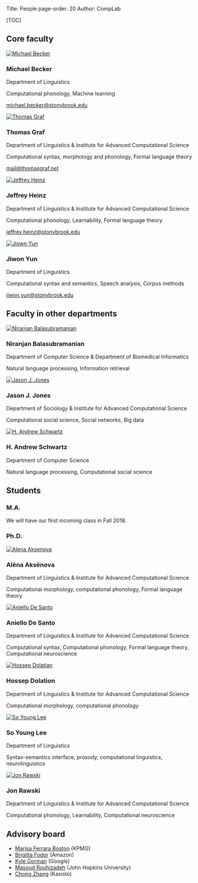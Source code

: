 Title: People
page-order: 20
Author: CompLab

[TOC]


## Core faculty

<div class="person-row">
  <div class="person-column">
    <div class="person-card">
      <div class="person-photo">
          <a href="http://becker.phonologist.org">
              <img src="{filename}/images/people/michael_becker.jpg" alt="Michael Becker">
          </a>
      </div>
      <div class="person-info">
        <h3>Michael Becker</h3>
        <p class="person-institute">Department of Linguistics</p>
        <p>Computational phonology, Machine learning</p>
        <p>
            <a href="mailto:michael.becker@stonybrook.edu">michael.becker@stonybrook.edu</a>
        </p>
      </div>
    </div>
  </div>

  <div class="person-column">
    <div class="person-card">
      <div class="person-photo">
          <a href="http://www.thomasgraf.net">
              <img src="{filename}/images/people/thomas_graf.jpg" alt="Thomas Graf">
          </a>
      </div>
      <div class="person-info">
        <h3>Thomas Graf</h3>
        <p class="person-institute">Department of Linguistics & Institute for Advanced Computational Science</p>
        <p>Computational syntax, morphology and phonology, Formal language theory</p>
        <p>
            <a href="mailto:mail@thomasgraf.net">mail@thomasgraf.net</a>
        </p>
      </div>
    </div>
  </div>

  <div class="person-column">
    <div class="person-card">
      <div class="person-photo">
          <a href="https://heinz-jeffrey.github.io/">
              <img src="{filename}/images/people/jeffrey_heinz.jpg" alt="Jeffrey Heinz">
          </a>
      </div>
      <div class="person-info">
        <h3>Jeffrey Heinz</h3>
        <p class="person-institute">Department of Linguistics & Institute for Advanced Computational Science</p>
        <p>Computational phonology, Learnability, Formal language theory</p>
        <p>
            <a href="mailto:jeffrey.heinz@stonybrook.edu">jeffrey.heinz@stonybrook.edu</a>
        </p>
      </div>
    </div>
  </div>

  <div class="person-column">
    <div class="person-card">
      <div class="person-photo">
          <a href="https://linguistics.stonybrook.edu/jiwonyun/index.html">
              <img src="{filename}/images/people/jiwon_yun.jpg" alt="Jiown Yun">
          </a>
      </div>
      <div class="person-info">
        <h3>Jiwon Yun</h3>
        <p class="person-institute">Department of Linguistics</p>
        <p>Computational syntax and semantics, Speech analysis, Corpus methods</p>
        <p>
            <a href="mailto:jiwon.yun@stonybrook.edu">jiwon.yun@stonybrook.edu</a>
        </p>
      </div>
    </div>
  </div>
</div>

## Faculty in other departments

<div class="person-row">
  <div class="person-column">
    <div class="person-card">
      <div class="person-photo">
          <a href="http://www3.cs.stonybrook.edu/~niranjan/">
              <img src="{filename}/images/people/niranjan_balasubramanian.jpg" alt="Niranjan Balasubramanian">
          </a>
      </div>
      <div class="person-info">
        <h3>Niranjan Balasubramanian</h3>
        <p class="person-institute">Department of Computer Science & Department of Biomedical Informatics</p>
        <p>Natural language processing, Information retrieval</p>
      </div>
    </div>
  </div>

  <div class="person-column">
    <div class="person-card">
      <div class="person-photo">
          <a href="http://jasonjones.ninja/">
              <img src="{filename}/images/people/jason_j_jones.jpg" alt="Jason J. Jones">
          </a>
      </div>
      <div class="person-info">
        <h3>Jason J. Jones</h3>
        <p class="person-institute">Department of Sociology & Institute for Advanced Computational Science</p>
        <p>Computational social science, Social networks, Big data</p>
      </div>
    </div>
  </div>

  <div class="person-column">
    <div class="person-card">
      <div class="person-photo">
          <a href="https://www3.cs.stonybrook.edu/~has/index.html">
              <img src="{filename}/images/people/andrew_schwartz.jpg" alt="H. Andrew Schwartz">
          </a>
      </div>
      <div class="person-info">
        <h3>H. Andrew Schwartz</h3>
        <p class="person-institute">Department of Computer Science</p>
        <p>Natural language processing, Computational social science</p>
      </div>
    </div>
  </div>
</div>

<!-- - Susan Brennan -->
<!-- - Danny Yogitama -->

<!-- ## Lecturers -->

<!-- - Andrei Antonenko -->

## Students

### M.A.
We will have our first incoming class in Fall 2018.

### Ph.D.
<div class="person-row">
  <div class="person-column">
    <div class="person-card">
      <div class="person-photo">
          <a href="https://www.aaksenova.com/">
              <img src="{filename}/images/people/alena_aksenova.jpg" alt="Alena Aksenova">
          </a>
      </div>
      <div class="person-info">
        <h3>Alëna Aksënova</h3>
        <p class="person-institute">Department of Linguistics & Institute for Advanced Computational Science</p>
        <p>Computational morphology, computational phonology, Formal language theory</p>
      </div>
    </div>
  </div>

  <div class="person-column">
    <div class="person-card">
      <div class="person-photo">
          <a href="https://aniellodesanto.github.io">
              <img src="{filename}/images/people/aniello_desanto.jpg" alt="Aniello De Santo">
          </a>
      </div>
      <div class="person-info">
        <h3>Aniello De Santo</h3>
        <p class="person-institute">Department of Linguistics & Institute for Advanced Computational Science</p>
        <p>Computational syntax, Computational phonology, Formal language theory, Computational neuroscience</p>
      </div>
    </div>
  </div>

  <div class="person-column">
    <div class="person-card">
      <div class="person-photo">
          <a href="https://you.stonybrook.edu/deovlet">
              <img src="{filename}/images/people/hossep_dolatian.jpg" alt="Hossep Dolatian">
          </a>
      </div>
      <div class="person-info">
        <h3>Hossep Dolation</h3>
        <p class="person-institute">Department of Linguistics & Institute for Advanced Computational Science</p>
        <p>Computational morphology, computational phonology</p>
      </div>
    </div>
  </div>

  <div class="person-column">
    <div class="person-card">
      <div class="person-photo">
          <a href="https://linguistics.stonybrook.edu/students/so.young.lee">
              <img src="{filename}/images/people/soyoung_lee.jpg" alt="So Young Lee">
          </a>
      </div>
      <div class="person-info">
        <h3>So Young Lee</h3>
        <p class="person-institute">Department of Linguistics</p>
        <p>Syntax-semantics interface, prosody, computational linguistics, neurolinguistics</p>
      </div>
    </div>
  </div>

  <div class="person-column">
    <div class="person-card">
      <div class="person-photo">
          <a href="https://jrawski.jimdo.com/">
              <img src="{filename}/images/people/jon_rawski.jpg" alt="Jon Rawski">
          </a>
      </div>
      <div class="person-info">
        <h3>Jon Rawski</h3>
        <p class="person-institute">Department of Linguistics & Institute for Advanced Computational Science</p>
        <p>Computational phonology, Learnability, Computational neuroscience</p>
      </div>
    </div>
  </div>
</div>


## Advisory board

- [Marisa Ferrara Boston](https://www.linkedin.com/in/marisa-ferrara-boston-9a414129) (KPMG)
- [Brigitta Fodor](https://www.linkedin.com/in/brigitta-fodor-818603116) (Amazon)
- [Kyle Gorman](https://research.google.com/pubs/KyleGorman.html) (Google)
- [Masoud Rouhizadeh](http://www.mrouhizadeh.com/) (John Hopkins University)
- [Chong Zhang](https://www.linkedin.com/in/chong-zhang-85b95437/) (Kasisto)
